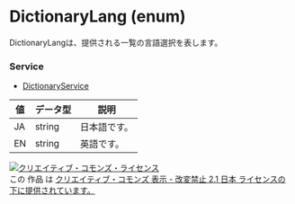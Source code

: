 # DictionaryLang (enum)
DictionaryLangは、提供される一覧の言語選択を表します。
### Service
+ [DictionaryService](../services/DictionaryService.md)

| 値 | データ型 | 説明 | 
|---|---|---|
| JA| string| 日本語です。 |
| EN| string| 英語です。 |
<a rel="license" href="http://creativecommons.org/licenses/by-nd/2.1/jp/"><img alt="クリエイティブ・コモンズ・ライセンス" style="border-width:0" src="https://i.creativecommons.org/l/by-nd/2.1/jp/88x31.png" /></a><br />この 作品 は <a rel="license" href="http://creativecommons.org/licenses/by-nd/2.1/jp/">クリエイティブ・コモンズ 表示 - 改変禁止 2.1 日本 ライセンスの下に提供されています。</a>

